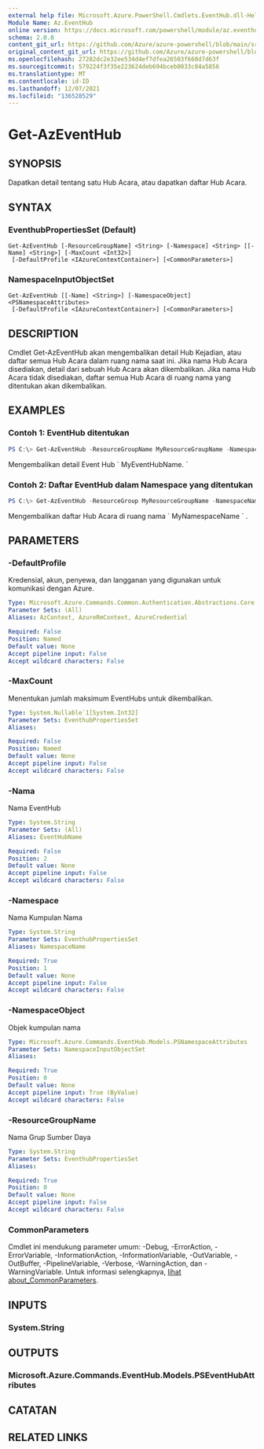 ```yaml
---
external help file: Microsoft.Azure.PowerShell.Cmdlets.EventHub.dll-Help.xml
Module Name: Az.EventHub
online version: https://docs.microsoft.com/powershell/module/az.eventhub/get-azeventhub
schema: 2.0.0
content_git_url: https://github.com/Azure/azure-powershell/blob/main/src/EventHub/EventHub/help/Get-AzEventHub.md
original_content_git_url: https://github.com/Azure/azure-powershell/blob/main/src/EventHub/EventHub/help/Get-AzEventHub.md
ms.openlocfilehash: 27282dc2e32ee534d4ef7dfea26503f660d7d63f
ms.sourcegitcommit: 579224f3f35e223624deb694bceb0033c84a5856
ms.translationtype: MT
ms.contentlocale: id-ID
ms.lasthandoff: 12/07/2021
ms.locfileid: "136528529"
---
```

# Get-AzEventHub

## SYNOPSIS
Dapatkan detail tentang satu Hub Acara, atau dapatkan daftar Hub Acara.

## SYNTAX

### EventhubPropertiesSet (Default)
```
Get-AzEventHub [-ResourceGroupName] <String> [-Namespace] <String> [[-Name] <String>] [-MaxCount <Int32>]
 [-DefaultProfile <IAzureContextContainer>] [<CommonParameters>]
```

### NamespaceInputObjectSet
```
Get-AzEventHub [[-Name] <String>] [-NamespaceObject] <PSNamespaceAttributes>
 [-DefaultProfile <IAzureContextContainer>] [<CommonParameters>]
```

## DESCRIPTION
Cmdlet Get-AzEventHub akan mengembalikan detail Hub Kejadian, atau daftar semua Hub Acara dalam ruang nama saat ini.
Jika nama Hub Acara disediakan, detail dari sebuah Hub Acara akan dikembalikan.
Jika nama Hub Acara tidak disediakan, daftar semua Hub Acara di ruang nama yang ditentukan akan dikembalikan.

## EXAMPLES

### Contoh 1: EventHub ditentukan
```powershell
PS C:\> Get-AzEventHub -ResourceGroupName MyResourceGroupName -NamespaceName MyNamespaceName -EventHubName MyEventHubName
```

Mengembalikan detail Event Hub \` MyEventHubName. \`

### Contoh 2: Daftar EventHub dalam Namespace yang ditentukan
```powershell
PS C:\> Get-AzEventHub -ResourceGroup MyResourceGroupName -NamespaceName MyNamespaceName
```

Mengembalikan daftar Hub Acara di ruang nama \` MyNamespaceName \` .

## PARAMETERS

### -DefaultProfile
Kredensial, akun, penyewa, dan langganan yang digunakan untuk komunikasi dengan Azure.

```yaml
Type: Microsoft.Azure.Commands.Common.Authentication.Abstractions.Core.IAzureContextContainer
Parameter Sets: (All)
Aliases: AzContext, AzureRmContext, AzureCredential

Required: False
Position: Named
Default value: None
Accept pipeline input: False
Accept wildcard characters: False
```

### -MaxCount
Menentukan jumlah maksimum EventHubs untuk dikembalikan.

```yaml
Type: System.Nullable`1[System.Int32]
Parameter Sets: EventhubPropertiesSet
Aliases:

Required: False
Position: Named
Default value: None
Accept pipeline input: False
Accept wildcard characters: False
```

### -Nama
Nama EventHub

```yaml
Type: System.String
Parameter Sets: (All)
Aliases: EventHubName

Required: False
Position: 2
Default value: None
Accept pipeline input: False
Accept wildcard characters: False
```

### -Namespace
Nama Kumpulan Nama

```yaml
Type: System.String
Parameter Sets: EventhubPropertiesSet
Aliases: NamespaceName

Required: True
Position: 1
Default value: None
Accept pipeline input: False
Accept wildcard characters: False
```

### -NamespaceObject
Objek kumpulan nama

```yaml
Type: Microsoft.Azure.Commands.EventHub.Models.PSNamespaceAttributes
Parameter Sets: NamespaceInputObjectSet
Aliases:

Required: True
Position: 0
Default value: None
Accept pipeline input: True (ByValue)
Accept wildcard characters: False
```

### -ResourceGroupName
Nama Grup Sumber Daya

```yaml
Type: System.String
Parameter Sets: EventhubPropertiesSet
Aliases:

Required: True
Position: 0
Default value: None
Accept pipeline input: False
Accept wildcard characters: False
```

### CommonParameters
Cmdlet ini mendukung parameter umum: -Debug, -ErrorAction, -ErrorVariable, -InformationAction, -InformationVariable, -OutVariable, -OutBuffer, -PipelineVariable, -Verbose, -WarningAction, dan -WarningVariable. Untuk informasi selengkapnya, [lihat about_CommonParameters](http://go.microsoft.com/fwlink/?LinkID=113216).

## INPUTS

### System.String

## OUTPUTS

### Microsoft.Azure.Commands.EventHub.Models.PSEventHubAttributes

## CATATAN

## RELATED LINKS
